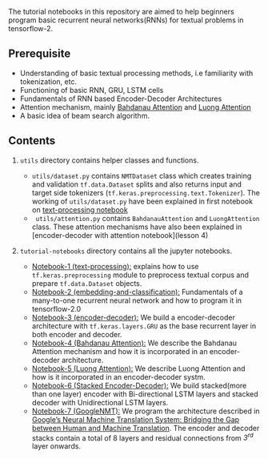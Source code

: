 The tutorial notebooks in this repository are aimed to help beginners program basic recurrent neural networks(RNNs) for textual problems in tensorflow-2. 

## Prerequisite 
  * Understanding of basic textual processing methods, i.e familiarity with tokenization, etc.
  * Functioning of basic RNN, GRU, LSTM cells
  * Fundamentals of RNN based Encoder-Decoder Architectures 
  * Attention mechanism, mainly [Bahdanau Attention](https://arxiv.org/abs/1409.0473) and [Luong Attention](https://arxiv.org/abs/1508.04025)
  * A basic idea of beam search algorithm.
  
## Contents

1. ```utils``` directory contains helper classes and functions.  
   * ```utils/dataset.py``` contains ```NMTDataset``` class which creates  training and validation ```tf.data.Dataset``` splits and also returns input and target side tokenizers (```tf.keras.preprocessing.text.Tokenizer```). The working of ```utils/dataset.py``` have been explained in first notebook on [text-processing notebook](https://github.com/abhishek-niranjan/tf2-rnn-tutorials-for-beginners/blob/master/tutorial-notebooks/1_text_processing.ipynb)
   * ``` utils/attention.py``` contains ```BahdanauAttention``` and ```LuongAttention``` class. These attention mechanisms have also been explained in [encoder-decoder with attention notebook](lesson 4)
   
2. ```tutorial-notebooks``` directory contains all the jupyter notebooks.
   * [Notebook-1 (text-processing):](https://github.com/abhishek-niranjan/tf2-rnn-tutorials-for-beginners/blob/master/tutorial-notebooks/1_text_processing.ipynb) explains how to   use ```tf.keras.preprocessing``` module to preprocess textual corpus and prepare ```tf.data.Dataset``` objects.
   * [Notebook-2 (embedding-and-classification):](https://github.com/abhishek-niranjan/tf2-rnn-tutorials-for-beginners/blob/master/tutorial-notebooks/2_embeddings_and_classification.ipynb) Fundamentals of a many-to-one recurrent neural network and how to program it in tensorflow-2.0 
   * [Notebook-3 (encoder-decoder):](https://github.com/abhishek-niranjan/tf2-rnn-tutorials-for-beginners/blob/master/tutorial-notebooks/3_basic_encoder_decoder.ipynb) We build a encoder-decoder architecture with ```tf.keras.layers.GRU``` as the base recurrent layer in both encoder and decoder.
   * [Notebook-4 (Bahdanau Attention):](https://github.com/abhishek-niranjan/tf2-rnn-tutorials-for-beginners/blob/master/tutorial-notebooks/4_enc_dec_with_BahdanauAttention.ipynb) We describe the Bahdanau Attention mechanism and how it is incorporated in an encoder-decoder architecture. 
   * [Notebook-5 (Luong Attention):](https://github.com/abhishek-niranjan/tf2-rnn-tutorials-for-beginners/blob/master/tutorial-notebooks/5_enc_dec_with_LuongAttention.ipynb) We describe Luong Attention and how is it incorporated in an encoder-decoder systm. 
   * [Notebook-6 (Stacked Encoder-Decoder):](https://github.com/abhishek-niranjan/tf2-rnn-tutorials-for-beginners/blob/master/tutorial-notebooks/6_stacked_biRNN.ipynb) We build stacked(more than one layer) encoder with Bi-directional LSTM layers and stacked decoder with Unidirectional LSTM layers. 
   * [Notebook-7 (GoogleNMT):](https://github.com/abhishek-niranjan/tf2-rnn-tutorials-for-beginners/blob/master/tutorial-notebooks/7_GoogleNMT_architecture.ipynb) We program the architecture described in [Google’s Neural Machine Translation System: Bridging the Gap between Human and Machine Translation](https://arxiv.org/pdf/1609.08144.pdf). The encoder and decoder stacks contain a total of 8 layers and residual connections from *3<sup>rd</sup>* layer onwards.

